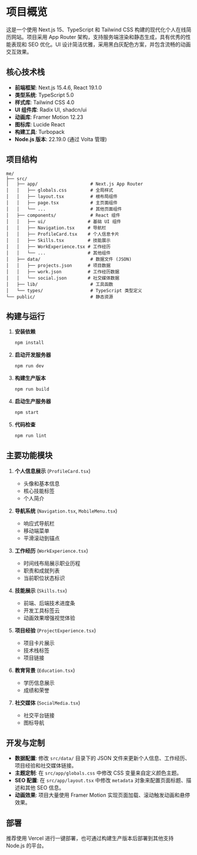# 项目概览

这是一个使用 Next.js 15、TypeScript 和 Tailwind CSS 构建的现代化个人在线简历网站。项目采用 App Router 架构，支持服务端渲染和静态生成，具有优秀的性能表现和 SEO 优化。UI 设计简洁优雅，采用黑白灰配色方案，并包含流畅的动画交互效果。

## 核心技术栈

- **前端框架**: Next.js 15.4.6, React 19.1.0
- **类型系统**: TypeScript 5.0
- **样式库**: Tailwind CSS 4.0
- **UI 组件库**: Radix UI, shadcn/ui
- **动画库**: Framer Motion 12.23
- **图标库**: Lucide React
- **构建工具**: Turbopack
- **Node.js 版本**: 22.19.0 (通过 Volta 管理)

## 项目结构

```
me/
├── src/
│   ├── app/                    # Next.js App Router
│   │   ├── globals.css         # 全局样式
│   │   ├── layout.tsx          # 根布局组件
│   │   ├── page.tsx            # 主页面组件
│   │   └── ...                 # 其他页面组件
│   ├── components/             # React 组件
│   │   ├── ui/                # 基础 UI 组件
│   │   ├── Navigation.tsx     # 导航栏
│   │   ├── ProfileCard.tsx    # 个人信息卡片
│   │   ├── Skills.tsx         # 技能展示
│   │   ├── WorkExperience.tsx # 工作经历
│   │   └── ...                # 其他组件
│   ├── data/                   # 数据文件 (JSON)
│   │   ├── projects.json      # 项目数据
│   │   ├── work.json          # 工作经历数据
│   │   └── social.json        # 社交媒体数据
│   ├── lib/                    # 工具函数
│   └── types/                  # TypeScript 类型定义
└── public/                     # 静态资源
```

## 构建与运行

1. **安装依赖**
   ```bash
   npm install
   ```

2. **启动开发服务器**
   ```bash
   npm run dev
   ```

3. **构建生产版本**
   ```bash
   npm run build
   ```

4. **启动生产服务器**
   ```bash
   npm start
   ```

5. **代码检查**
   ```bash
   npm run lint
   ```

## 主要功能模块

1. **个人信息展示** (`ProfileCard.tsx`)
   - 头像和基本信息
   - 核心技能标签
   - 个人简介

2. **导航系统** (`Navigation.tsx`, `MobileMenu.tsx`)
   - 响应式导航栏
   - 移动端菜单
   - 平滑滚动到锚点

3. **工作经历** (`WorkExperience.tsx`)
   - 时间线布局展示职业历程
   - 职责和成就列表
   - 当前职位状态标识

4. **技能展示** (`Skills.tsx`)
   - 前端、后端技术进度条
   - 开发工具标签云
   - 动画效果增强视觉体验

5. **项目经验** (`ProjectExperience.tsx`)
   - 项目卡片展示
   - 技术栈标签
   - 项目链接

6. **教育背景** (`Education.tsx`)
   - 学历信息展示
   - 成绩和荣誉

7. **社交媒体** (`SocialMedia.tsx`)
   - 社交平台链接
   - 图标导航

## 开发与定制

- **数据配置**: 修改 `src/data/` 目录下的 JSON 文件来更新个人信息、工作经历、项目经验和社交媒体链接。
- **主题定制**: 在 `src/app/globals.css` 中修改 CSS 变量来自定义颜色主题。
- **SEO 配置**: 在 `src/app/layout.tsx` 中修改 `metadata` 对象来配置页面标题、描述和其他 SEO 信息。
- **动画效果**: 项目大量使用 Framer Motion 实现页面加载、滚动触发动画和悬停效果。

## 部署

推荐使用 Vercel 进行一键部署，也可通过构建生产版本后部署到其他支持 Node.js 的平台。